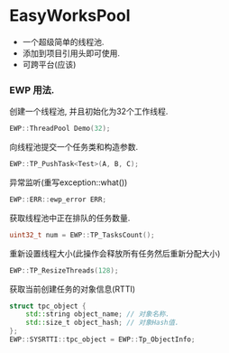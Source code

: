 # EasyWorksPool
- 一个超级简单的线程池.
- 添加到项目引用头即可使用.
- 可跨平台(应该)

### EWP 用法.
创建一个线程池, 并且初始化为32个工作线程.
```cpp
EWP::ThreadPool Demo(32);
```
向线程池提交一个任务类和构造参数.
```cpp
EWP::TP_PushTask<Test>(A, B, C);
```
异常监听(重写exception::what())
```cpp
EWP::ERR::ewp_error ERR;
```
获取线程池中正在排队的任务数量.
```cpp
uint32_t num = EWP::TP_TasksCount();
```
重新设置线程大小(此操作会释放所有任务然后重新分配大小)
```cpp
EWP::TP_ResizeThreads(128);
```
获取当前创建任务的对象信息(RTTI)
```cpp
struct tpc_object {
    std::string object_name; // 对象名称.
    std::size_t object_hash; // 对象Hash值.
};
EWP::SYSRTTI::tpc_object = EWP::Tp_ObjectInfo;
```
